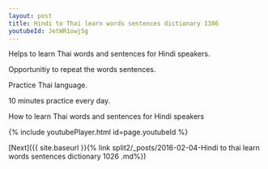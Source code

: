 ```yaml
---
layout: post
title: Hindi to Thai learn words sentences dictionary 1386 
youtubeId: JetWR1owjSg
---
```

 
 
Helps to learn Thai words and sentences for Hindi speakers.

Opportunitiy to repeat the words sentences. 

Practice Thai language. 
 
10 minutes practice every day. 
 
How to learn Thai words and sentences for Hindi speakers 
 
{% include youtubePlayer.html id=page.youtubeId %}
 
 
[Next]({{ site.baseurl }}{% link  split2/_posts/2016-02-04-Hindi to thai learn words sentences dictionary 1026 .md%})
 
